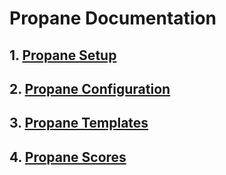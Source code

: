 # Propane Documentation

## 1.  [Propane Setup](https://github.com/InjectionSoftwareDevelopment/Propane/blob/master/doc/markdown/propane_setup.md)
## 2.  [Propane Configuration](https://github.com/InjectionSoftwareDevelopment/Propane/blob/master/doc/markdown/propane_config.md)
## 3.  [Propane Templates](https://github.com/InjectionSoftwareDevelopment/Propane/blob/master/doc/markdown/propane_templates.md)
## 4.  [Propane Scores](https://github.com/InjectionSoftwareDevelopment/Propane/blob/master/doc/markdown/propane_scores.md)
